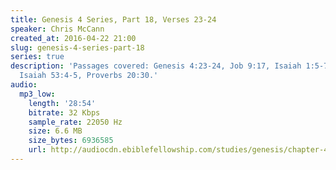 ```yaml
---
title: Genesis 4 Series, Part 18, Verses 23-24
speaker: Chris McCann
created_at: 2016-04-22 21:00
slug: genesis-4-series-part-18
series: true
description: 'Passages covered: Genesis 4:23-24, Job 9:17, Isaiah 1:5-7, Exodus 21:23-25,
  Isaiah 53:4-5, Proverbs 20:30.'
audio:
  mp3_low:
    length: '28:54'
    bitrate: 32 Kbps
    sample_rate: 22050 Hz
    size: 6.6 MB
    size_bytes: 6936585
    url: http://audiocdn.ebiblefellowship.com/studies/genesis/chapter-4/2016.04.22_McCann_-_Genesis_4_Series_Part_18.mp3
---
```

